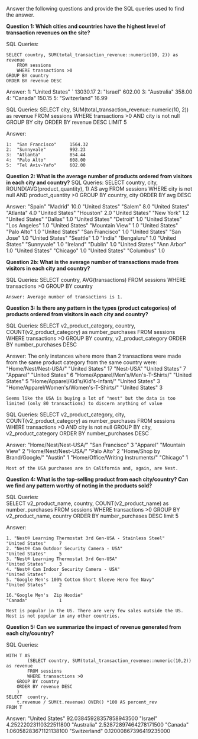 Answer the following questions and provide the SQL queries used to find the answer.

    
**Question 1: Which cities and countries have the highest level of transaction revenues on the site?**

SQL Queries:

    SELECT country, SUM(total_transaction_revenue::numeric(10, 2)) as revenue
        FROM sessions
        WHERE transactions >0
    GROUP BY country
    ORDER BY revenue DESC

Answer:
    1:  "United States"	`   13030.17
    2:  "Israel"	        602.00
    3:  "Australia"	        358.00
    4:  "Canada"	        150.15
    5:  "Switzerland"	    16.99

SQL Queries:
    SELECT city, SUM(total_transaction_revenue::numeric(10, 2)) as revenue
        FROM sessions
        WHERE transactions >0
        AND city is not null
    GROUP BY city
    ORDER BY revenue DESC
    LIMIT 5

Answer:

    1:  "San Francisco"	    1564.32
    2:  "Sunnyvale"	        992.23
    3:  "Atlanta"	        854.44
    4:  "Palo Alto"	        608.00
    5:  "Tel Aviv-Yafo"	    602.00



**Question 2: What is the average number of products ordered from visitors in each city and country?**
SQL Queries:
  SELECT country, 
            city, 
            ROUND(AVG(product_quantity), 1) AS avg
        FROM sessions
        WHERE city is not null 
            AND product_quantity >0
    GROUP BY country, city
    ORDER BY avg DESC

Answer:
    "Spain"	        "Madrid"	    10.0
    "United States"	"Salem"	        8.0
    "United States"	"Atlanta"	    4.0
    "United States"	"Houston"	    2.0
    "United States"	"New York"	    1.2
    "United States"	"Dallas"	    1.0
    "United States"	"Detroit"	    1.0
    "United States"	"Los Angeles"	1.0
    "United States"	"Mountain View"	1.0
    "United States"	"Palo Alto"	    1.0
    "United States"	"San Francisco"	1.0
    "United States"	"San Jose"	    1.0
    "United States"	"Seattle"	    1.0
    "India"	        "Bengaluru"    	1.0
    "United States"	"Sunnyvale"	    1.0
    "Ireland"	    "Dublin"	    1.0
    "United States"	"Ann Arbor"	    1.0
    "United States"	"Chicago"	    1.0
    "United States"	"Columbus"	    1.0

**Question 2b: What is the average number of transactions made from visitors in each city and country?**

SQL Queries:
    SELECT 	country, 
        AVG(transactions)
    FROM sessions
        WHERE transactions >0
    GROUP BY country

    Answer: Average number of transactions is 1.


**Question 3: Is there any pattern in the types (product categories) of products ordered from visitors in each city and country?**

SQL Queries:
    SELECT  v2_product_category, 
            country, 
            COUNT(v2_product_category) as number_purchases
        FROM sessions
        WHERE transactions >0
	GROUP BY  country, v2_product_category
 	ORDER BY number_purchases DESC

Answer:
    The only instances where more than 2 transactions were made from the same product category from the same country were:
        "Home/Nest/Nest-USA/"	"United States"	                    17
        "Nest-USA"	"United States"	                                7
        "Apparel"	"United States"	                                6
        "Home/Apparel/Men's/Men's-T-Shirts/"	"United States"	    5
        "Home/Apparel/Kid's/Kid's-Infant/"	"United States"	        3
        "Home/Apparel/Women's/Women's-T-Shirts/"	"United States"	3

    Seems like the USA is buying a lot of "nest" but the data is too limited (only 80 transactions) to discern anything of value

SQL Queries:
    SELECT v2_product_category, city, COUNT(v2_product_category) as number_purchases
        FROM sessions
        WHERE transactions >0
        AND city is not null
    GROUP BY  city, v2_product_category
    ORDER BY number_purchases DESC

Answer:
    "Home/Nest/Nest-USA/"	"San Francisco"	3
    "Apparel"	"Mountain View"	2
    "Home/Nest/Nest-USA/"	"Palo Alto"	2
    "Home/Shop by Brand/Google/"	"Austin"	1
    "Home/Office/Writing Instruments/"	"Chicago"	1

    Most of the USA purchases are in California and, again, are Nest.

**Question 4: What is the top-selling product from each city/country? Can we find any pattern worthy of noting in the products sold?**


SQL Queries:  
    SELECT  v2_product_name, 
        country, 
        COUNT(v2_product_name) as number_purchases
   FROM sessions
   WHERE transactions >0
    GROUP BY v2_product_name, country
    ORDER BY number_purchases DESC
    limit 5


Answer:

    1. "Nest® Learning Thermostat 3rd Gen-USA - Stainless Steel"	        "United States"	    7
    2. "Nest® Cam Outdoor Security Camera - USA"	                        "United States" 	5
    3. "Nest® Learning Thermostat 3rd Gen-USA"	                            "United States"	    3
    4. "Nest® Cam Indoor Security Camera - USA"	                            "United States"	    2
    5. "Google Men's 100% Cotton Short Sleeve Hero Tee Navy"	            "United States"	    2

    16."Google Men's  Zip Hoodie"	                                        "Canada"	`       1

    Nest is popular in the US. There are very few sales outside the US. Nest is not popular in any other countries.

**Question 5: Can we summarize the impact of revenue generated from each city/country?**

SQL Queries:

    WITH T AS 
            (SELECT country, SUM(total_transaction_revenue::numeric(10,2)) as revenue
            FROM sessions
            WHERE transactions >0
        GROUP BY country
        ORDER BY revenue DESC
        ) 
    SELECT  country, 
        t.revenue / SUM(t.revenue) OVER() *100 AS percent_rev 
    FROM T


Answer:
    "United States"     92.03845928357858943500
    "Israel"            4.25222023110322511800
    "Australia"         2.52872897464278171500
    "Canada"            1.06058283671121138100
    "Switzerland"       0.12000867396419235000







